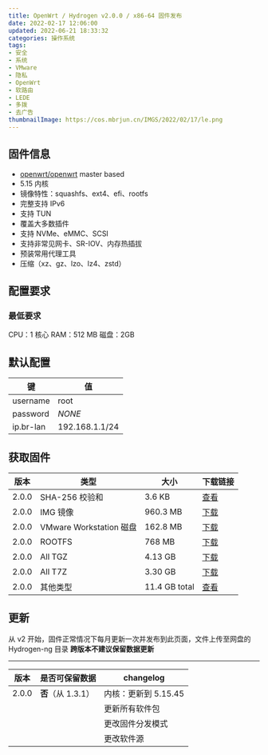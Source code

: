 ```yaml
---
title: OpenWrt / Hydrogen v2.0.0 / x86-64 固件发布
date: 2022-02-17 12:06:00
updated: 2022-06-21 18:33:32
categories: 操作系统
tags:
- 安全
- 系统
- VMware
- 隐私
- OpenWrt
- 软路由
- LEDE
- 多拨
- 去广告
thumbnailImage: https://cos.mbrjun.cn/IMGS/2022/02/17/le.png
---
```

## 固件信息

- [openwrt/openwrt](https://github.com/openwrt/openwrt) master based
- 5.15 内核
- 镜像特性：squashfs、ext4、efi、rootfs
- 完整支持 IPv6
- 支持 TUN
- 覆盖大多数插件
- 支持 NVMe、eMMC、SCSI
- 支持非常见网卡、SR-IOV、内存热插拔
- 预装常用代理工具
- 压缩（xz、gz、lzo、lz4、zstd）

<!-- more -->

## 配置要求

### 最低要求

CPU：1 核心
RAM：512 MB
磁盘：2GB

## 默认配置

| 键 |  值 |
| --- | --- | 
| username | root |
| password | *NONE* |
| ip.br-lan | 192.168.1.1/24 |

## 获取固件

| 版本 | 类型 | 大小 | 下载链接 |
| --- | --- | --- | --- |
| 2.0.0 | SHA-256 校验和 | 3.6 KB | [查看](https://download.mbrjun.cn/%E5%88%B7%E6%9C%BA%E5%8C%85/OpenWrt%20LEDE/Hydrogen-ng/2.0.0/Hydrogen-2.0.0-all/sha256sums) |
| 2.0.0 | IMG 镜像 | 960.3 MB | [下载](https://download.mbrjun.cn/%E5%88%B7%E6%9C%BA%E5%8C%85/OpenWrt%20LEDE/Hydrogen-ng/2.0.0/Hydrogen-2.0.0-all/hydrogen-2.0.0-r19839-6153c530cc-x86-64-generic-squashfs-combined-efi.img) |
| 2.0.0 | VMware Workstation 磁盘 | 162.8 MB | [下载](https://download.mbrjun.cn/%E5%88%B7%E6%9C%BA%E5%8C%85/OpenWrt%20LEDE/Hydrogen-ng/2.0.0/Hydrogen-2.0.0-all/hydrogen-2.0.0-r19839-6153c530cc-x86-64-generic-squashfs-combined-efi.vmdk) |
| 2.0.0 | ROOTFS | 768 MB | [下载](https://download.mbrjun.cn/%E5%88%B7%E6%9C%BA%E5%8C%85/OpenWrt%20LEDE/Hydrogen-ng/2.0.0/Hydrogen-2.0.0-all/hydrogen-2.0.0-r19839-6153c530cc-x86-64-generic-squashfs-rootfs.img) |
| 2.0.0 | All TGZ | 4.13 GB | [下载](https://download.mbrjun.cn/%E5%88%B7%E6%9C%BA%E5%8C%85/OpenWrt%20LEDE/Hydrogen-ng/2.0.0/Hydrogen-2.0.0-all.tar.gz) |
| 2.0.0 | All T7Z | 3.30 GB | [下载](https://download.mbrjun.cn/%E5%88%B7%E6%9C%BA%E5%8C%85/OpenWrt%20LEDE/Hydrogen-ng/2.0.0/Hydrogen-2.0.0-all.tar.7z) |
| 2.0.0 | 其他类型 | 11.4 GB total | [查看](https://download.mbrjun.cn/%E5%88%B7%E6%9C%BA%E5%8C%85/OpenWrt%20LEDE/Hydrogen-ng/2.0.0/Hydrogen-2.0.0-all/) |

## 更新

从 v2 开始，固件正常情况下每月更新一次并发布到此页面，文件上传至网盘的 Hydrogen-ng 目录
**跨版本不建议保留数据更新**

---

| 版本 | 是否可保留数据 | changelog |
|---|---|---|
|2.0.0|**否**（从 1.3.1）|内核：更新到 5.15.45|
|||更新所有软件包|
|||更改固件分发模式|
|||更改软件源|
